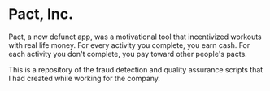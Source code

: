 # Pact, Inc. 
Pact, a now defunct app, was a motivational tool that incentivized workouts with real life money. For every activity you complete, you earn cash. For each activity you don't complete, you pay toward other people's pacts.

This is a repository of the fraud detection and quality assurance scripts that I had created while working for the company. 
